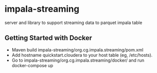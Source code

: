 # impala-streaming
server and library to support streaming data to parquet impala table 

## Getting Started with Docker

 *  Maven build impala-streaming/org.cg.impala.streaming/pom.xml
 *  Add hostname quickstart.cloudera to your host table (eg, /etc/hosts). 
 *  Go to impala-streaming/org.cg.impala.streaming/docker/ and run docker-compose up
 
